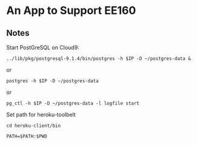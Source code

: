 # An App to Support EE160

## Notes
Start PostGreSQL on Cloud9:

    ../lib/pkg/postgresql-9.1.4/bin/postgres -h $IP -D ~/postgres-data &
    
or

    postgres -h $IP -D ~/postgres-data
    
or

    pg_ctl -h $IP -D ~/postgres-data -l logfile start

Set path for heroku-toolbelt

    cd heroku-client/bin

    PATH=$PATH:$PWD
